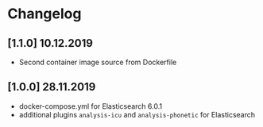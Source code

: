 # Changelog
## [1.1.0] 10.12.2019
- Second container image source from Dockerfile

## [1.0.0] 28.11.2019
- docker-compose.yml for Elasticsearch 6.0.1
- additional plugins `analysis-icu` and `analysis-phonetic` for Elasticsearch
